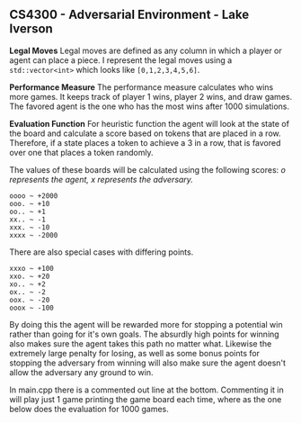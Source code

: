 ## CS4300 - Adversarial Environment - Lake Iverson

**Legal Moves**
Legal moves are defined as any column in which a player or agent can place a piece. I represent the legal moves using a `std::vector<int>` which looks like `[0,1,2,3,4,5,6]`.

**Performance Measure**
The performance measure calculates who wins more games. It keeps track of player 1 wins, player 2 wins, and draw games. The favored agent is the one who has the most wins after 1000 simulations.

**Evaluation Function**
For heuristic function the agent will look at the state of the board and calculate a score based on tokens that are placed in a row. Therefore, if a state places a token to achieve a 3 in a row, that is favored over one that places a token randomly.

The values of these boards will be calculated using the following scores:
*o represents the agent, x represents the adversary.*
```
oooo ~ +2000
ooo. ~ +10
oo.. ~ +1
xx.. ~ -1
xxx. ~ -10
xxxx ~ -2000
```
There are also special cases with differing points.
```
xxxo ~ +100
xxo. ~ +20
xo.. ~ +2
ox.. ~ -2
oox. ~ -20
ooox ~ -100
```
By doing this the agent will be rewarded more for stopping a potential win rather than going for it's own goals. The absurdly high points for winning also makes sure the agent takes this path no matter what. Likewise the extremely large penalty for losing, as well as some bonus points for stopping the adversary from winning will also make sure the agent doesn't allow the adversary any ground to win.

In main.cpp there is a commented out line at the bottom. Commenting it in will play just 1 game printing the game board each time, where as the one below does the evaluation for 1000 games.
